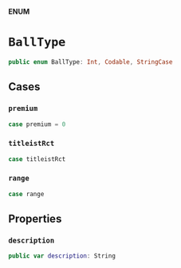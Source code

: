**ENUM**

# `BallType`

```swift
public enum BallType: Int, Codable, StringCase
```

## Cases
### `premium`

```swift
case premium = 0
```

### `titleistRct`

```swift
case titleistRct
```

### `range`

```swift
case range
```

## Properties
### `description`

```swift
public var description: String
```
